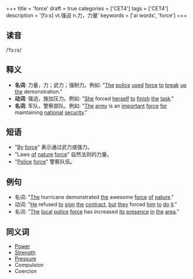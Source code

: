 +++
title = 'force'
draft = true
categories = ['CET4']
tags = ['CET4']
description = '[fɔːs] vt.强迫 n.力，力量'
keywords = ['ai words', 'force']
+++

## 读音
/ˈfɔːrs/

## 释义
- **名词**: 力量，力；武力；强制力。例如: "[The](/post/the/) [police](/post/police/) [used](/post/used/) [force](/post/force/) [to](/post/to/) [break](/post/break/) [up](/post/up/) [the](/post/the/) demonstration."
- **动词**: 强迫，施加压力。例如: "[She](/post/she/) forced [herself](/post/herself/) [to](/post/to/) [finish](/post/finish/) [the](/post/the/) [task](/post/task/)."
- **名词**: 军队，警察部队。例如: "[The](/post/the/) [army](/post/army/) is an [important](/post/important/) [force](/post/force/) [for](/post/for/) maintaining [national](/post/national/) [security](/post/security/)."

## 短语
- "[By](/post/by/) [force](/post/force/)" 表示通过武力或强力。
- "Laws [of](/post/of/) [nature](/post/nature/) [force](/post/force/)" 自然法则的力量。
- "[Police](/post/police/) [force](/post/force/)" 警察队伍。

## 例句
- 名词: "[The](/post/the/) hurricane demonstrated [the](/post/the/) awesome [force](/post/force/) [of](/post/of/) [nature](/post/nature/)."
- 动词: "[He](/post/he/) refused [to](/post/to/) [sign](/post/sign/) [the](/post/the/) [contract](/post/contract/), [but](/post/but/) [they](/post/they/) forced [him](/post/him/) [to](/post/to/) [do](/post/do/) [it](/post/it/)."
- 名词: "[The](/post/the/) [local](/post/local/) [police](/post/police/) [force](/post/force/) has increased [its](/post/its/) [presence](/post/presence/) [in](/post/in/) [the](/post/the/) [area](/post/area/)."

## 同义词
- [Power](/post/power/)
- [Strength](/post/strength/)
- [Pressure](/post/pressure/)
- Compulsion
- Coercion
